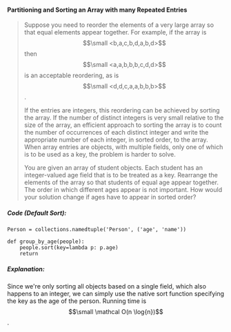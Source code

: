 #### Partitioning and Sorting an Array with many Repeated Entries

> Suppose you need to reorder the elements of a very large array so that equal elements appear together. For example, if the array is $$\small <b,a,c,b,d,a,b,d>$$ then $$\small <a,a,b,b,b,c,d,d>$$ is an acceptable reordering, as is $$\small <d,d,c,a,a,b,b,b>$$.
>
> If the entries are integers, this reordering can be achieved by sorting the array. If the number of distinct integers is very small relative to the size of the array, an efficient approach to sorting the array is to count the number of occurrences of each distinct integer and write the appropriate number of each integer, in sorted order, to the array. When array entries are objects, with multiple fields, only one of which is to be used as a key, the problem is harder to solve.
>
> You are given an array of student objects. Each student has an integer-valued age field that is to be treated as a key. Rearrange the elements of the array so that students of equal age appear together. The order in which different ages appear is not important. How would your solution change if ages have to appear in sorted order?

##### Code \(Default Sort\):

```
Person = collections.namedtuple('Person', ('age', 'name'))

def group_by_age(people):
    people.sort(key=lambda p: p.age)
    return
```

##### Explanation:

Since we're only sorting all objects based on a single field, which also happens to an integer, we can simply use the native sort function specifying the key as the age of the person. Running time is $$\small \mathcal O(n \log{n})$$.




